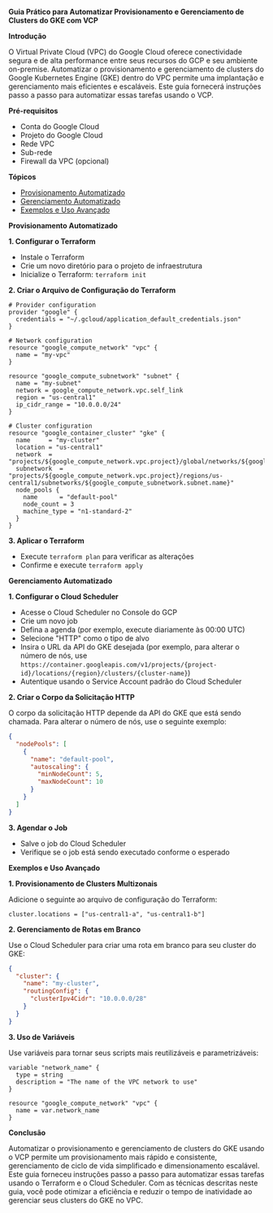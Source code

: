 **Guia Prático para Automatizar Provisionamento e Gerenciamento de Clusters do GKE com VCP**

**Introdução**

O Virtual Private Cloud (VPC) do Google Cloud oferece conectividade segura e de alta performance entre seus recursos do GCP e seu ambiente on-premise. Automatizar o provisionamento e gerenciamento de clusters do Google Kubernetes Engine (GKE) dentro do VPC permite uma implantação e gerenciamento mais eficientes e escaláveis. Este guia fornecerá instruções passo a passo para automatizar essas tarefas usando o VCP.

**Pré-requisitos**

* Conta do Google Cloud
* Projeto do Google Cloud
* Rede VPC
* Sub-rede
* Firewall da VPC (opcional)

**Tópicos**

* [Provisionamento Automatizado](#provisionamento-automatizado)
* [Gerenciamento Automatizado](#gerenciamento-automatizado)
* [Exemplos e Uso Avançado](#exemplos-e-uso-avançado)

**Provisionamento Automatizado**

**1. Configurar o Terraform**

* Instale o Terraform
* Crie um novo diretório para o projeto de infraestrutura
* Inicialize o Terraform: ```terraform init```

**2. Criar o Arquivo de Configuração do Terraform**

```hcl
# Provider configuration
provider "google" {
  credentials = "~/.gcloud/application_default_credentials.json"
}

# Network configuration
resource "google_compute_network" "vpc" {
  name = "my-vpc"
}

resource "google_compute_subnetwork" "subnet" {
  name = "my-subnet"
  network = google_compute_network.vpc.self_link
  region = "us-central1"
  ip_cidr_range = "10.0.0.0/24"
}

# Cluster configuration
resource "google_container_cluster" "gke" {
  name     = "my-cluster"
  location = "us-central1"
  network  = "projects/${google_compute_network.vpc.project}/global/networks/${google_compute_network.vpc.name}"
  subnetwork  = "projects/${google_compute_network.vpc.project}/regions/us-central1/subnetworks/${google_compute_subnetwork.subnet.name}"
  node_pools {
    name      = "default-pool"
    node_count = 3
    machine_type = "n1-standard-2"
  }
}
```

**3. Aplicar o Terraform**

* Execute ```terraform plan``` para verificar as alterações
* Confirme e execute ```terraform apply```

**Gerenciamento Automatizado**

**1. Configurar o Cloud Scheduler**

* Acesse o Cloud Scheduler no Console do GCP
* Crie um novo job
* Defina a agenda (por exemplo, execute diariamente às 00:00 UTC)
* Selecione "HTTP" como o tipo de alvo
* Insira o URL da API do GKE desejada (por exemplo, para alterar o número de nós, use ```https://container.googleapis.com/v1/projects/{project-id}/locations/{region}/clusters/{cluster-name}```)
* Autentique usando o Service Account padrão do Cloud Scheduler

**2. Criar o Corpo da Solicitação HTTP**

O corpo da solicitação HTTP depende da API do GKE que está sendo chamada. Para alterar o número de nós, use o seguinte exemplo:

```json
{
  "nodePools": [
    {
      "name": "default-pool",
      "autoscaling": {
        "minNodeCount": 5,
        "maxNodeCount": 10
      }
    }
  ]
}
```

**3. Agendar o Job**

* Salve o job do Cloud Scheduler
* Verifique se o job está sendo executado conforme o esperado

**Exemplos e Uso Avançado**

**1. Provisionamento de Clusters Multizonais**

Adicione o seguinte ao arquivo de configuração do Terraform:

```hcl
cluster.locations = ["us-central1-a", "us-central1-b"]
```

**2. Gerenciamento de Rotas em Branco**

Use o Cloud Scheduler para criar uma rota em branco para seu cluster do GKE:

```json
{
  "cluster": {
    "name": "my-cluster",
    "routingConfig": {
      "clusterIpv4Cidr": "10.0.0.0/28"
    }
  }
}
```

**3. Uso de Variáveis**

Use variáveis para tornar seus scripts mais reutilizáveis e parametrizáveis:

```hcl
variable "network_name" {
  type = string
  description = "The name of the VPC network to use"
}

resource "google_compute_network" "vpc" {
  name = var.network_name
}
```

**Conclusão**

Automatizar o provisionamento e gerenciamento de clusters do GKE usando o VCP permite um provisionamento mais rápido e consistente, gerenciamento de ciclo de vida simplificado e dimensionamento escalável. Este guia forneceu instruções passo a passo para automatizar essas tarefas usando o Terraform e o Cloud Scheduler. Com as técnicas descritas neste guia, você pode otimizar a eficiência e reduzir o tempo de inatividade ao gerenciar seus clusters do GKE no VPC.
